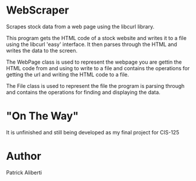 # WebScraper

Scrapes stock data from a web page using the libcurl library.

This program gets the HTML code of a stock website and writes it to a file using the libcurl 'easy' interface. It then parses through the HTML and writes the data to the screen.

The WebPage class is used to represent the webpage you are gettin the HTML code from and using to write to a file and contains the operations for getting the url and writing the HTML code to a file. 

The File class is used to represent the file the program is parsing through and contains the operations for finding and displaying the data.

# "On The Way"

It is unfinished and still being developed as my final project for CIS-125

# Author

Patrick Aliberti
